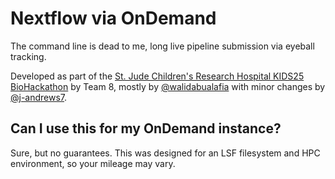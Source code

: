# Nextflow via OnDemand

The command line is dead to me, long live pipeline submission via eyeball tracking.

Developed as part of the [St. Jude Children's Research Hospital KIDS25 BioHackathon](https://github.com/stjude-biohackathon) by Team 8, mostly by [@walidabualafia](https://github.com/walidabualafia) with minor changes by [@j-andrews7](https://github.com/j-andrews7).

## Can I use this for my OnDemand instance?

Sure, but no guarantees. This was designed for an LSF filesystem and HPC environment, so your mileage may vary.

